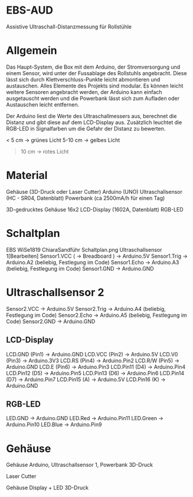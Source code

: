 # EBS-AUD
Assistive Ultraschall-Distanzmessung für Rollstühle


# Allgemein
Das Haupt-System, die Box mit dem Arduino, der Stromversorgung und einem Sensor, wird unter der Fussablage des Rollstuhls angebracht. Diese lässt sich durch Klettverschluss-Punkte leicht abmontieren und austauschen. Alles Elemente des Projekts sind modular. Es können leicht weitere Sensoren angebracht werden, der Arduino kann einfach ausgetauscht werden und die Powerbank lässt sich zum Aufladen oder Austauschen leicht entfernen.

Der Arduino liest die Werte des Ultraschallmessers aus, berechnet die Distanz und gibt diese auf dem LCD-Display aus. Zusätzlich leuchtet die RGB-LED in Signalfarben um die Gefahr der Distanz zu bewerten.

< 5 cm → grünes Licht
5-10 cm → gelbes Licht
> 10 cm → rotes Licht


# Material
Gehäuse (3D-Druck oder Laser Cutter)
Arduino (UNO)
Ultraschallsensor (HC - SR04, Datenblatt)
Powerbank (ca 2500mA/h für einen Tag)

3D-gedrucktes Gehäuse
16x2 LCD-Display (1602A, Datenblatt)
RGB-LED

# Schaltplan
EBS WiSe1819 ChiaraSandführ Schaltplan.png
Ultraschallsensor 1[Bearbeiten]
Sensor1.VCC ( → Breadboard ) → Arduino.5V
Sensor1.Trig → Arduino.A2 (beliebig, Festlegung im Code)
Sensor1.Echo → Arduino.A3 (beliebig, Festlegung im Code)
Sensor1.GND → Arduino.GND


# Ultraschallsensor 2
Sensor2.VCC → Arduino.5V
Sensor2.Trig → Arduino.A4 (beliebig, Festlegung im Code)
Sensor2.Echo → Arduino.A5 (beliebig, Festlegung im Code)
Sensor2.GND → Arduino.GND


## LCD-Display
LCD.GND (Pin1) → Arduino.GND
LCD.VCC (Pin2) → Arduino.5V
LCD.V0 (Pin3) → Arduino.3V3
LCD.RS (Pin4) → Arduino.Pin2
LCD.R/W (Pin5) → Arduino.GND
LCD.E (Pin6) → Arduino.Pin3
LCD.Pin11 (D4) → Arduino.Pin4
LCD.Pin12 (D5) → Arduino.Pin5
LCD.Pin13 (D6) → Arduino.Pin6
LCD.Pin14 (D7) → Arduino.Pin7
LCD.Pin15 (A) → Arduino.5V
LCD.Pin16 (K) → Arduino.GND


## RGB-LED
LED.GND → Arduino.GND
LED.Red → Arduino.Pin11
LED.Green → Arduino.Pin10
LED.Blue → Arduino.Pin9


# Gehäuse

Gehäuse Arduino, Ultraschallsensor 1, Powerbank
3D-Druck

Laser Cutter

Gehäuse Display + LED 3D-Druck
